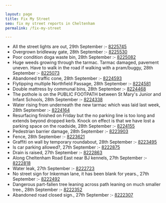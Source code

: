 ```yaml
---

layout: page
title: Fix My Street
seo: fix my street reports in Cheltenham
permalink: /fix-my-street

---
```


<!-- fix_marker starts -->

- All the street lights are out, 29th September :- [8225745](https://www.fixmystreet.com/report/8225745)
- Overgrown bridleway gate, 28th September :- [8225530](https://www.fixmystreet.com/report/8225530)
- Poor condition doga waste bin, 28th September :- [8225082](https://www.fixmystreet.com/report/8225082)
- Huge weeds growing through the tarmac. Tarmac damaged, pavement uneven. Have to walk in the road if walking with a pram/buggy, 28th September :- [8225073](https://www.fixmystreet.com/report/8225073)
- Abandoned traffic cone, 28th September :- [8224593](https://www.fixmystreet.com/report/8224593)
- Flytipping multiple Northfield Passage, 28th September :- [8224581](https://www.fixmystreet.com/report/8224581)
- Double mattress by communal bins, 28th September :- [8224468](https://www.fixmystreet.com/report/8224468)
- The pothole is on the PUBLIC FOOTPATH between St Mary's Junior and Infant Schools, 28th September :- [8224338](https://www.fixmystreet.com/report/8224338)
- Water rising from underneath the new tarmac which was laid last week, 28th September :- [8224164](https://www.fixmystreet.com/report/8224164)
- Resurfacing finished on Friday but the no parking line is too long and extends beyond dropped kerb. Knock on effect is that we have lost a parking space on the roadside, 28th September :- [8224155](https://www.fixmystreet.com/report/8224155)
- Pedestrian barrier damage, 28th September :- [8223903](https://www.fixmystreet.com/report/8223903)
- Fence, 28th September :- [8223621](https://www.fixmystreet.com/report/8223621)
- Graffiti on wall by temporary roundabout, 28th September :- [8223495](https://www.fixmystreet.com/report/8223495)
- Is car parking allowed?, 27th September :- [8222875](https://www.fixmystreet.com/report/8222875)
- Drain is raised, 27th September :- [8222863](https://www.fixmystreet.com/report/8222863)
- Along Cheltenham Road East near BJ kennels, 27th September :- [8222818](https://www.fixmystreet.com/report/8222818)
- Water leak, 27th September :- [8222723](https://www.fixmystreet.com/report/8222723)
- No street sign for Inkerman lane, it has been blank for years., 27th September :- [8222492](https://www.fixmystreet.com/report/8222492)
- Dangerous part-fallen tree leaning across path leaning on much smaller tree., 28th September :- [8222352](https://www.fixmystreet.com/report/8222352)
- Abandoned road closed sign., 27th September :- [8222307](https://www.fixmystreet.com/report/8222307)

<!-- fix_marker ends -->